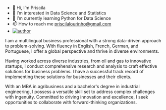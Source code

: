 - 👋 Hi, I’m Priscila
- 👀 I’m interested in Data Science and Statistics
- 🌱 I’m currently learning Python for Data Science
- 📫 How to reach me priscilalourinho@gmail.com
- [![author](https://img.shields.io/badge/author-priscilalourinho-blue.svg)](https://www.linkedin.com/in/priscilalourinho/)

I am a multilingual business professional with a strong data-driven approach to problem-solving. With fluency in English, French, German, and Portuguese, I offer a global perspective and thrive in diverse environments.

Having worked across diverse industries, from oil and gas to innovative startups, I conduct comprehensive research and analysis to craft effective solutions for business problems. I have a successful track record of implementing these solutions for businesses and their clients. 

With an MBA in agribusiness and a bachelor's degree in industrial engineering, I possess a versatile skill set to address complex challenges with ingenuity. Committed to driving innovation and excellence, I seek opportunities to collaborate with forward-thinking organizations.


